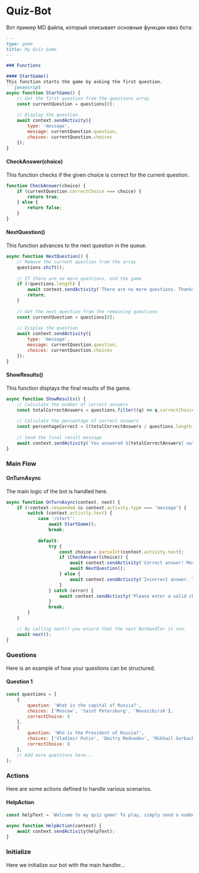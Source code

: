 # Quiz-Bot
Вот пример MD файла, который описывает основные функции квиз бота:

```md
---
type: game
title: My Quiz Game
---

### Functions

#### StartGame()
This function starts the game by asking the first question.
```javascript
async function StartGame() {
    // Get the first question from the questions array
    const currentQuestion = questions[0];
    
    // Display the question
    await context.sendActivity({
        type: 'message',
        message: currentQuestion.question,
        choices: currentQuestion.choices
    });
}
```

#### CheckAnswer(choice)
This function checks if the given choice is correct for the current question.
```javascript
function CheckAnswer(choice) {
    if (currentQuestion.correctChoice === choice) {
        return true;
    } else {
        return false;
    }
}
```

#### NextQuestion()
This function advances to the next question in the queue.
```javascript
async function NextQuestion() {
    // Remove the current question from the array
    questions.shift();
    
    // If there are no more questions, end the game
    if (!questions.length) {
        await context.sendActivity('There are no more questions. Thanks for playing!');
        return;
    }
    
    // Get the next question from the remaining questions
    const currentQuestion = questions[0];
    
    // Display the question
    await context.sendActivity({
        type: 'message',
        message: currentQuestion.question,
        choices: currentQuestion.choices
    });
}
```

#### ShowResults()
This function displays the final results of the game.
```javascript
async function ShowResults() {
    // Calculate the number of correct answers
    const totalCorrectAnswers = questions.filter((q) => q.correctChoice).length;
    
    // Calculate the percentage of correct answers
    const percentageCorrect = ((totalCorrectAnswers / questions.length) * 100).toFixed(2);
    
    // Send the final result message
    await context.sendActivity(`You answered ${totalCorrectAnswers} out of ${questions.length} questions correctly (${percentageCorrect}%).`);
}
```

### Main Flow

#### OnTurnAsync
The main logic of the bot is handled here.
```javascript
async function OnTurnAsync(context, next) {
    if (!context.responded && context.activity.type === 'message') {
        switch (context.activity.text) {
            case '/start':
                await StartGame();
                break;
            
            default:
                try {
                    const choice = parseInt(context.activity.text);
                    if (CheckAnswer(choice)) {
                        await context.sendActivity('Correct answer! Moving on to the next question...');
                        await NextQuestion();
                    } else {
                        await context.sendActivity('Incorrect answer. Try again!');
                    }
                } catch (error) {
                    await context.sendActivity('Please enter a valid choice.');
                }
                break;
        }
    }

    // By calling next() you ensure that the next BotHandler is run.
    await next();
}
```

### Questions
Here is an example of how your questions can be structured.

#### Question 1
```javascript
const questions = [
    {
        question: 'What is the capital of Russia?',
        choices: ['Moscow', 'Saint Petersburg', 'Novosibirsk'],
        correctChoice: 0
    },
    {
        question: 'Who is the President of Russia?',
        choices: ['Vladimir Putin', 'Dmitry Medvedev', 'Mikhail Gorbachev'],
        correctChoice: 0
    },
    // Add more questions here...
];
```

### Actions
Here are some actions defined to handle various scenarios.

#### HelpAction
```javascript
const helpText = `Welcome to my quiz game! To play, simply send a number corresponding to your choice when asked a question.`;

async function HelpAction(context) {
    await context.sendActivity(helpText);
}
```

### Initialize
Here we initialize our bot with the main handler...
